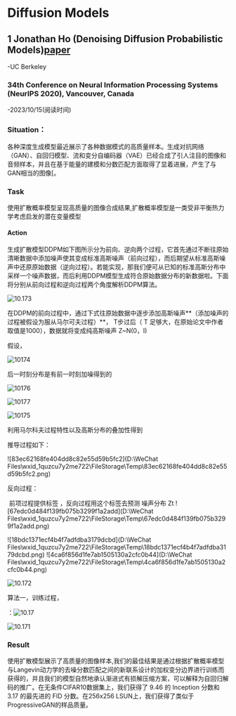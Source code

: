 # Diffusion Models 

## 1 Jonathan Ho (Denoising Diffusion Probabilistic Models)[paper](images/ddpm.pdf)
-UC Berkeley 

### 34th Conference on Neural Information Processing Systems (NeurIPS 2020), Vancouver, Canada
-2023/10/15(阅读时间)

### Situation：
各种深度生成模型最近展示了各种数据模式的高质量样本。生成对抗网络（GAN）、自回归模型、流和变分自编码器（VAE）已经合成了引人注目的图像和音频样本，并且在基于能量的建模和分数匹配方面取得了显着进展，产生了与GAN相当的图像[。

### Task
使用扩散概率模型呈现高质量的图像合成结果,扩散概率模型是一类受非平衡热力学考虑启发的潜在变量模型

#### Action 

生成扩散模型DDPM如下图所示分为前向、逆向两个过程，它首先通过不断往原始清晰数据中添加噪声使其变成标准高斯噪声（前向过程），而后期望从标准高斯噪声中还原原始数据（逆向过程）。若能实现，那我们便可从已知的标准高斯分布中采样一个噪声数据，而后利用DDPM模型生成符合原始数据分布的新数据啦。下面将分别从前向过程和逆向过程两个角度解析DDPM算法。

![10.173](F:\新桌面\ZUT\reading\images\10.173.png)



在DDPM的前向过程中，通过下式往原始数据中逐步添加高斯噪声**（添加噪声的过程被假设为服从马尔可夫过程）**， T步过后（ T 足够大，在原始论文中作者取值是1000），数据就将变成纯高斯噪声 Z~N(0，I)

 

   假设，

![10174](F:\新桌面\ZUT\reading\images\10174.png)

后一时刻分布是有前一时刻加噪得到的



![10176](F:\新桌面\ZUT\reading\images\10176.png)

![10177](F:\新桌面\ZUT\reading\images\10177.png)

![10175](F:\新桌面\ZUT\reading\images\10175.png)

利用马尔科夫过程特性以及高斯分布的叠加性得到

推导过程如下：

![83ec62168fe404dd8c82e55d59b5fc2](D:\WeChat Files\wxid_1quzcu7y2me722\FileStorage\Temp\83ec62168fe404dd8c82e55d59b5fc2.png)



反向过程： 

​                                  前项过程提供标签 ，反向过程用这个标签去预测 噪声分布 Zt ![67edc0d484f139fb075b3299f1a2add](D:\WeChat Files\wxid_1quzcu7y2me722\FileStorage\Temp\67edc0d484f139fb075b3299f1a2add.png)



![18bdc1371ecf4b4f7adfdba3179dcbd](D:\WeChat Files\wxid_1quzcu7y2me722\FileStorage\Temp\18bdc1371ecf4b4f7adfdba3179dcbd.png)                                                        ![4ca6f856d1fe7ab1505130a2cfc0b44](D:\WeChat Files\wxid_1quzcu7y2me722\FileStorage\Temp\4ca6f856d1fe7ab1505130a2cfc0b44.png)

![10.172](F:\新桌面\ZUT\reading\images\10.172.png)

算法一，训练过程，

：![10.17](F:\新桌面\ZUT\reading\images\10.17.png)

![10.171](F:\新桌面\ZUT\reading\images\10.171.png)

### Result

使用扩散模型展示了高质量的图像样本,我们的最佳结果是通过根据扩散概率模型与Langevin动力学的去噪分数匹配之间的新联系设计的加权变分边界进行训练而获得的，并且我们的模型自然地承认渐进式有损解压缩方案，可以解释为自回归解码的推广。在无条件CIFAR10数据集上，我们获得了 9.46 的 Inception 分数和 3.17 的最先进的 FID 分数。在256x256 LSUN上，我们获得了类似于ProgressiveGAN的样品质量。